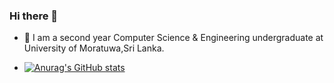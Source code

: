 ### Hi there 👋

- 🌱 I am a second year Computer Science & Engineering undergraduate at University of Moratuwa,Sri Lanka.


- [![Anurag's GitHub stats](https://github-readme-stats.vercel.app/api?username=binoyPeries&count_private=true&hide=stars&show_icons=true)](https://github.com/anuraghazra/github-readme-stats)

<!--
**binoyPeries/binoyPeries** is a ✨ _special_ ✨ repository because its `README.md` (this file) appears on your GitHub profile.

Here are some ideas to get you started:

- 🔭 I’m currently working on ...
- 🌱 I’m currently learning ...
- 👯 I’m looking to collaborate on ...
- 🤔 I’m looking for help with ...
- 💬 Ask me about ...
- 📫 How to reach me: ...
- 😄 Pronouns: ...
- ⚡ Fun fact: ...
-->
